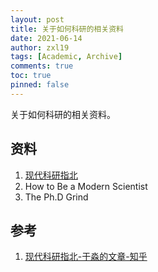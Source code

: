 ```yaml
---
layout: post
title: 关于如何科研的相关资料
date: 2021-06-14
author: zxl19
tags: [Academic, Archive]
comments: true
toc: true
pinned: false
---
```


关于如何科研的相关资料。

<!-- more -->

## 资料

1. [现代科研指北](https://github.com/yufree/sciguide)
2. How to Be a Modern Scientist
3. The Ph.D Grind

## 参考

1. [现代科研指北-于淼的文章-知乎](https://zhuanlan.zhihu.com/p/305646861)
